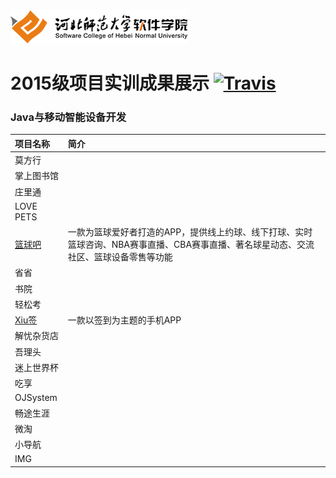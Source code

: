 <img src="./image/logo.png"/>

# 2015级项目实训成果展示 [![Travis](https://img.shields.io/travis/rust-lang/rust.svg)]()

### Java与移动智能设备开发
|项目名称|简介 |
|:---|:---|
|莫方行||
|掌上图书馆||
|庄里通||
|LOVE PETS||	
|[篮球吧](./project/Java与移动智能设备开发/篮球吧)|一款为篮球爱好者打造的APP，提供线上约球、线下打球、实时篮球咨询、NBA赛事直播、CBA赛事直播、著名球星动态、交流社区、篮球设备零售等功能|
|省省||
|书院||
|轻松考||
|[Xiu签](./project/Java与移动智能设备开发/Xiu签)|一款以签到为主题的手机APP|
|解忧杂货店||
|吾理头||
|迷上世界杯||
|吃享||
|OJSystem||
|畅途生涯||
|微淘||
|小导航||
|IMG||

